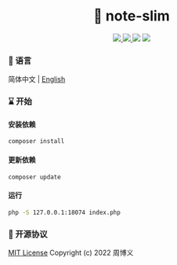 <h1 align="center">📔 note-slim</h1>

<p align="center">
<a target="_blank" href="https://github.com/zhouboyi1998/note-slim"> 
<img src="https://img.shields.io/github/stars/zhouboyi1998/note-slim?logo=github">
</a>
<a target="_blank" href="https://opensource.org/licenses/MIT"> 
<img src="https://img.shields.io/badge/license-MIT-red"> 
</a>
<img src="https://img.shields.io/badge/PHP-8.4.4-steelblue">
<img src="https://img.shields.io/badge/Slim-4.14-seagreen">
</p>

### 📖 语言

简体中文 | [English](./README.en.md)

### ⌛ 开始

#### 安装依赖

```
composer install
```

#### 更新依赖

```
composer update
```

#### 运行

```bash
php -S 127.0.0.1:18074 index.php
```

### 📜 开源协议

[MIT License](https://opensource.org/licenses/MIT) Copyright (c) 2022 周博义
